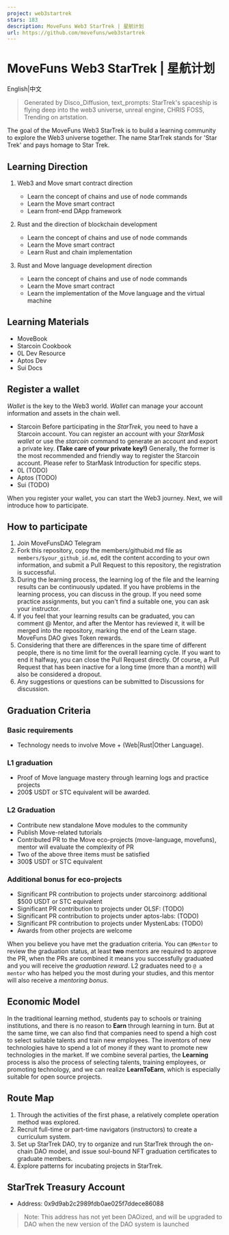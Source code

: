 ```yaml
---
project: web3startrek
stars: 183
description: MoveFuns Web3 StarTrek | 星航计划
url: https://github.com/movefuns/web3startrek
---
```


MoveFuns Web3 StarTrek | 星航计划
=============================

English|中文

> Generated by Disco\_Diffusion, text\_prompts: StarTrek's spaceship is flying deep into the web3 universe, unreal engine, CHRIS FOSS, Trending on artstation.

The goal of the MoveFuns Web3 StarTrek is to build a learning community to explore the Web3 universe together. The name StarTrek stands for 'Star Trek' and pays homage to Star Trek.

Learning Direction
------------------

1.  Web3 and Move smart contract direction
    
    -   Learn the concept of chains and use of node commands
    -   Learn the Move smart contract
    -   Learn front-end DApp framework
2.  Rust and the direction of blockchain development
    
    -   Learn the concept of chains and use of node commands
    -   Learn the Move smart contract
    -   Learn Rust and chain implementation
3.  Rust and Move language development direction
    
    -   Learn the concept of chains and use of node commands
    -   Learn the Move smart contract
    -   Learn the implementation of the Move language and the virtual machine

Learning Materials
------------------

-   MoveBook
-   Starcoin Cookbook
-   0L Dev Resource
-   Aptos Dev
-   Sui Docs

Register a wallet
-----------------

_Wallet_ is the key to the Web3 world. _Wallet_ can manage your account information and assets in the chain well.

-   Starcoin Before participating in the _StarTrek_, you need to have a Starcoin account. You can register an account with your _StarMask wallet_ or use the _starcoin_ command to generate an account and export a private key. **(Take care of your private key!)** Generally, the former is the most recommended and friendly way to register the Starcoin account. Please refer to StarMask Introduction for specific steps.
-   0L (TODO)
-   Aptos (TODO)
-   Sui (TODO)

When you register your wallet, you can start the Web3 journey. Next, we will introduce how to participate.

How to participate
------------------

1.  Join MoveFunsDAO Telegram
2.  Fork this repository, copy the members/githubid.md file as `members/$your_github_id.md`, edit the content according to your own information, and submit a Pull Request to this repository, the registration is successful.
3.  During the learning process, the learning log of the file and the learning results can be continuously updated. If you have problems in the learning process, you can discuss in the group. If you need some practice assignments, but you can't find a suitable one, you can ask your instructor.
4.  If you feel that your learning results can be graduated, you can comment @ Mentor, and after the Mentor has reviewed it, it will be merged into the repository, marking the end of the Learn stage. MoveFuns DAO gives Token rewards.
5.  Considering that there are differences in the spare time of different people, there is no time limit for the overall learning cycle. If you want to end it halfway, you can close the Pull Request directly. Of course, a Pull Request that has been inactive for a long time (more than a month) will also be considered a dropout.
6.  Any suggestions or questions can be submitted to Discussions for discussion.

Graduation Criteria
-------------------

### Basic requirements

-   Technology needs to involve Move + (Web|Rust|Other Language).

### L1 graduation

-   Proof of Move language mastery through learning logs and practice projects
-   200$ USDT or STC equivalent will be awarded.

### L2 Graduation

-   Contribute new standalone Move modules to the community
-   Publish Move-related tutorials
-   Contributed PR to the Move eco-projects (move-language, movefuns), mentor will evaluate the complexity of PR
-   Two of the above three items must be satisfied
-   300$ USDT or STC equivalent

### Additional bonus for eco-projects

-   Significant PR contribution to projects under starcoinorg: additional $500 USDT or STC equivalent
-   Significant PR contribution to projects under OLSF: (TODO)
-   Significant PR contribution to projects under aptos-labs: (TODO)
-   Significant PR contribution to projects under MystenLabs: (TODO)
-   Awards from other projects are welcome

When you believe you have met the graduation criteria. You can `@Mentor` to review the graduation status, at least **two** mentors are required to approve the PR, when the PRs are combined it means you successfully graduated and you will receive the _graduation reward_. L2 graduates need to `@ a mentor` who has helped you the most during your studies, and this mentor will also receive a _mentoring bonus_.

Economic Model
--------------

In the traditional learning method, students pay to schools or training institutions, and there is no reason to **Earn** through learning in turn. But at the same time, we can also find that companies need to spend a high cost to select suitable talents and train new employees. The inventors of new technologies have to spend a lot of money if they want to promote new technologies in the market. If we combine several parties, the **Learning** process is also the process of selecting talents, training employees, or promoting technology, and we can realize **LearnToEarn**, which is especially suitable for open source projects.

Route Map
---------

1.  Through the activities of the first phase, a relatively complete operation method was explored.
2.  Recruit full-time or part-time navigators (instructors) to create a curriculum system.
3.  Set up StarTrek DAO, try to organize and run StarTrek through the on-chain DAO model, and issue soul-bound NFT graduation certificates to graduate members.
4.  Explore patterns for incubating projects in StarTrek.

StarTrek Treasury Account
-------------------------

-   Address: 0x9d9ab2c2989fdb0ae025f7ddece86088

> Note: This address has not yet been DAOized, and will be upgraded to DAO when the new version of the DAO system is launched

